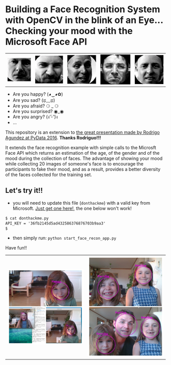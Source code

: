 # Building a Face Recognition System with OpenCV in the blink of an Eye... Checking your mood with the Microsoft Face API

<table style="width:100%">
  <tr>
    <th><img src="https://github.com/AIAScience/face-recognition-demo-based-on-opencv-and-microsoft-face-api/blob/master/images/Michael.gif?raw=true" alt="Michael" title="Michael"></th>
    <th><img src="https://github.com/AIAScience/face-recognition-demo-based-on-opencv-and-microsoft-face-api/blob/master/images/Dirk.gif?raw=true" alt="Dirk" title="Dirk"></th>
    <th><img src="https://github.com/AIAScience/face-recognition-demo-based-on-opencv-and-microsoft-face-api/blob/master/images/Atle.gif?raw=true" alt="Atle" title="Atle"></th>
    <th><img src="https://github.com/AIAScience/face-recognition-demo-based-on-opencv-and-microsoft-face-api/blob/master/images/Patrick.gif?raw=true" alt="Patrick" title="Patrick"></th>
    <th><img src="https://github.com/AIAScience/face-recognition-demo-based-on-opencv-and-microsoft-face-api/blob/master/images/OJ.gif?raw=true" alt="Odd-Jostein" title="Odd-Jostein"></th>
  </tr>
</table>


* Are you happy?    (◕‿◕✿)
* Are you sad?      (ಥ﹏ಥ)
* Are you afraid?    ⚆ _ ⚆
* Are you surprised? ◉_◉
* Are you angry?     (ง'̀-'́)ง
* ...


This repository is an extension to [the great presentation made by Rodrigo Agundez at PyData 2016](https://github.com/rragundez/PyData). **Thanks Rodriguo!!!**

It extends the face recognition example with simple calls to the Microsft Face API which returns an estimation of the age, of the gender and of the mood during the collection of faces. The advantage of showing your mood while collecting 20 images of someone's face is to encourage the participants to fake their mood, and as a result, provides a better diversity of the faces collected for the training set. 


## Let's try it!!

* you will need to update this file (`donthackme`) with a valid key from Microsoft. [Just get one here!](https://docs.microsoft.com/en-us/azure/cognitive-services/computer-vision/vision-api-how-to-topics/howtosubscribe), the one below won't work! 

```shell
$ cat donthackme.py
API_KEY = '36fb2145d5ad432586376876703b9aa3'
$ 
```

* then simply run: `python start_face_recon_app.py`

Have fun!!

<table style="width:100%">
  <tr>
    <th><img src="https://github.com/AIAScience/face-recognition-demo-based-on-opencv-and-microsoft-face-api/blob/master/images/Emotion_classification.jpg?raw=true" alt="Emotion_classification" title="Emotion's Classification"></th>
    <th><img src="https://github.com/AIAScience/face-recognition-demo-based-on-opencv-and-microsoft-face-api/blob/master/images/multiple_face_recognition.jpg?raw=true" alt="multiple_face_recognition" title="Multiple face recognitions"></th>
  </tr>
</table>
